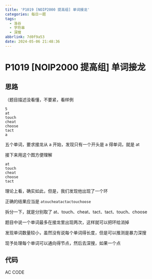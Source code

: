```yaml
---
title: 'P1019 [NOIP2000 提高组] 单词接龙'
categories: 每日一题
tags:
  - 洛谷
  - 字符串
  - 深搜
abbrlink: 7d0f9a53
date: 2024-05-06 21:48:36
---
```


# P1019 [NOIP2000 提高组] 单词接龙

## 思路

（题目描述没看懂，不要紧，看样例

```
5
at
touch
cheat
choose
tact
a
```

五个单词，要求接龙从 a 开始，发现只有一个开头是 a 得单词，就是 at

接下来用这个图方便理解

```
at
touch
cheat
choose
tact
```

理论上看，确实如此，但是，我们发现他出现了一个环

正确的结果应当是 `atoucheatactactouchoose`

拆分一下，就是分别取了 at、touch、cheat、tact、tact、touch、choose

题目中说一个单词最多在接龙里出现两次，这样就可以把环给消掉

发现单词数量较小，虽然没有说每个单词得长度，但是可以推测是暴力深搜

现予处理每个单词可以通向得节点，然后去深搜，如果一个点

## 代码

AC CODE

```

```